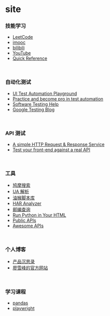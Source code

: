# site


### 技能学习

- [LeetCode](https://leetcode.cn/)
- [imooc](https://www.imooc.com/)
- [bilibili](https://www.bilibili.com/)
- [YouTube](https://www.youtube.com/)
- [Quick Reference](https://quickref.me/)


<br>

### 自动化测试

- [UI Test Automation Playground](http://www.uitestingplayground.com/)
- [Practice and become pro in test automation](https://letcode.in/test)
- [Software Testing Help](https://www.softwaretestinghelp.com/)
- [Google Testing Blog](https://testing.googleblog.com/)

<br>

### API 测试
- [A simple HTTP Request & Response Service](https://httpbin.org/)
- [Test your front-end against a real API](https://reqres.in/)

<br>

### 工具

- [鸠摩搜索](https://www.jiumodiary.com/)
- [UA 解析](http://whatsmyuseragent.org/)
- [油猴脚本库](https://greasyfork.org/zh-CN)
- [HAR Analyzer](https://toolbox.googleapps.com/apps/har_analyzer/)
- [邮编查询](https://www.youbianku.com/)
- [Run Python in Your HTML](https://pyscript.net/)
- [Public APIs](https://github.com/public-apis/public-apis)
- [Awesome APIs](https://github.com/TonnyL/Awesome_APIs)

<br>

### 个人博客

- [产品沉思录](https://index.pmthinking.com/)
- [廖雪峰的官方网站](https://www.liaoxuefeng.com/)


<br>

### 学习课程

- [pandas](https://www.bilibili.com/video/BV1UJ411A7Fs)
- [playwright](https://www.youtube.com/playlist?list=PL699Xf-_ilW7EyC6lMuU4jelKemmS6KgD)
